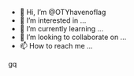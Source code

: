 - 👋 Hi, I’m @OTYhavenoflag
- 👀 I’m interested in ...
- 🌱 I’m currently learning ...
- 💞️ I’m looking to collaborate on ...
- 📫 How to reach me ...

<!---
OTYhavenoflag/OTYhavenoflag is a ✨ special ✨ repository because its `README.md` (this file) appears on your GitHub profile.
You can click the Preview link to take a look at your changes.
--->
gq
